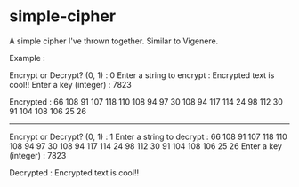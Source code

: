 # simple-cipher
A simple cipher I've thrown together. Similar to Vigenere.

Example :

Encrypt or Decrypt? (0, 1) : 0
Enter a string to encrypt : Encrypted text is cool!!
Enter a key (integer) : 7823

Encrypted : 66 108 91 107 118 110 108 94 97 30 108 94 117 114 24 98 112 30 91 104 108 106 25 26

-----------------

Encrypt or Decrypt? (0, 1) : 1
Enter a string to decrypt : 66 108 91 107 118 110 108 94 97 30 108 94 117 114 24 98 112 30 91 104 108 106 25 26
Enter a key (integer) : 7823

Decrypted : Encrypted text is cool!!
